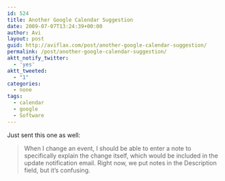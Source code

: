 ```yaml
---
id: 524
title: Another Google Calendar Suggestion
date: 2009-07-07T13:24:39+00:00
author: Avi
layout: post
guid: http://aviflax.com/post/another-google-calendar-suggestion/
permalink: /post/another-google-calendar-suggestion/
aktt_notify_twitter:
  - 'yes'
aktt_tweeted:
  - "1"
categories:
  - none
tags:
  - calendar
  - google
  - Software
---
```

Just sent this one as well:

> When I change an event, I should be able to enter a note to specifically explain the change itself, which would be included in the update notification email. Right now, we put notes in the Description field, but it&#8217;s confusing.